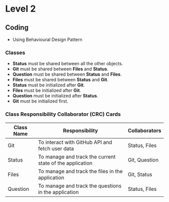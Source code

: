 # Level 2



## Coding 
- Using Behavioural Design Pattern


### Classes 
- **Status** must be shared between all the other objects.
- **Git** must be shared between **Files** and **Status**.
- **Question** must be shared between **Status** and **Files**.
- **Files** must be shared between **Status** and **Git**.
- **Status** must be initialized after **Git**.
- **Files** must be initialized after **Git**.
- **Question** must be initialized after **Status**.
- **Git** must be initialized first.

### Class Responsibility Collaborator (CRC) Cards
| Class Name | Responsibility | Collaborators |
|------------|----------------|---------------|
| Git        | To interact with GitHub API and fetch user data | Status, Files |
| Status     | To manage and track the current state of the application | Git, Question |
| Files      | To manage and track the files in the application | Git, Status |
| Question   | To manage and track the questions in the application | Status, Files |  



